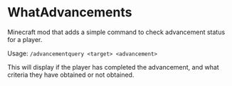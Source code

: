 # WhatAdvancements

Minecraft mod that adds a simple command to check advancement status for a player.

Usage:
`/advancementquery <target> <advancement>`

This will display if the player has completed the advancement, and what criteria they have obtained or not obtained.